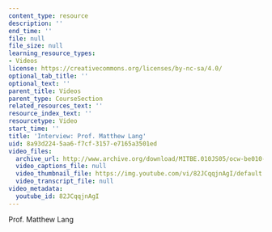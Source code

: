 ```yaml
---
content_type: resource
description: ''
end_time: ''
file: null
file_size: null
learning_resource_types:
- Videos
license: https://creativecommons.org/licenses/by-nc-sa/4.0/
optional_tab_title: ''
optional_text: ''
parent_title: Videos
parent_type: CourseSection
related_resources_text: ''
resource_index_text: ''
resourcetype: Video
start_time: ''
title: 'Interview: Prof. Matthew Lang'
uid: 8a93d224-5aa6-f7cf-3157-e7165a3501ed
video_files:
  archive_url: http://www.archive.org/download/MITBE.010JS05/ocw-be010-Lang-220k.mp4
  video_captions_file: null
  video_thumbnail_file: https://img.youtube.com/vi/82JCqqjnAgI/default.jpg
  video_transcript_file: null
video_metadata:
  youtube_id: 82JCqqjnAgI
---
```


Prof. Matthew Lang

